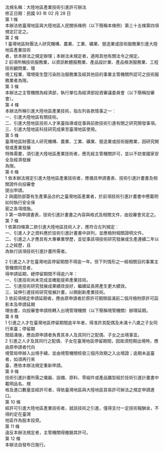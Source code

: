 法規名稱：大陸地區產業技術引進許可辦法  
修正日期：民國 93 年 02 月 28 日  
第 1 條  
本辦法依臺灣地區與大陸地區人民關係條例（以下簡稱本條例）第三十五條第四項規定訂定之。  
第 2 條  
1 臺灣地區財團法人研究機構、農業、工業、礦業、營造業或技術服務業引進大陸地區產業技術  
者，依本辦法之規定辦理；本辦法未規定者，適用其他有關法令之規定。  
2 前項所稱技術服務業，以資訊軟體服務業、產品設計業、產品檢測服務業、工程技術顧問業、環  
境工程業、環境衛生暨污染防治服務業及經其他目的事業主管機關所認可之技術服務業者為限。  
第 3 條  
本辦法之主管機關為經濟部，執行單位為經濟部投資審議委員會（以下簡稱投審會）。  
第 4 條  
本辦法所稱引進大陸地區產業技術，指左列各款情事之一︰  
一、引進大陸地區有關技術。  
二、引進大陸地區技術人才來臺指導或從事與前款技術引進有關之研究開發事項。  
三、引進大陸地區科技研究成果至臺灣地區使用。  
第 5 條  
臺灣地區財團法人研究機構、農業、工業、礦業、營造業或技術服務業，因研究開發或產業發展  
特殊需要，須引進大陸地區產業技術者，應先經主管機關許可，並以不妨害國家安全及經濟發展  
為限。  
第 6 條  
1 依本辦法規定引進大陸地區產業技術者，應備具申請書表、技術引進計畫書及相關證件向投審會  
提出申請。  
2 與國防部簽有生產軍品合約之臺灣地區產業者，於前項技術引進計畫書中應載明如何執行安全保  
密之各項措施。  
3 第一項申請書表，技術引進計畫書之內容與格式及相關文件，由投審會另定之。  
第 7 條  
1 依第四條第二款引進大陸地區技術人才，應符合左列規定︰  
一、引進人才之資料應於技術引進計畫書中詳列，並應檢附相關證明文件。  
二、引進之人才應具有大專畢業學歷，並從事該項技術研究發展或生產連續二年以上之經歷，且  
為執行該項技術引進計畫所需者。  


2 引進之人才在臺灣地區停留期間不得逾一年。但下列情形之一經相關目的事業主管機關同意者，  
得申請延期，總停留期間不得逾六年：  
一、引進技術尚未完成並確能提昇產業技術。  
二、引進技術研究發展成果績效良好，繼續延長將產生更大績效。  
三、延伸引進技術研究發展計畫，以開創新產業技術。  
3 依前項規定申請延期者，應由原申請者於原許可期限屆滿前二個月檢附原許可函影本及申請延期  
理由書，向投審會申請核轉入出境管理機關（以下簡稱境管機關）辦理延期。  
第 8 條  
1 引進之人才在臺灣地區停留期間逾半年者，得准許其配偶及未滿十八歲之子女同行來臺；停留期  
間屆滿後，應由原申請者負責其本人及其同行之配偶、子女之出境事宜。  
2 引進之人才及其同行之配偶、子女在臺灣地區停留期間，因故須短期出境時，應由原申請者代向  
境管局申辦入出境手續，並由境管機關核發三個月效期之入出境證；逾期未返臺者，如須再行來  
臺，應依本辦法規定重新申請。  
第 9 條  
技術引進計畫所需之儀器、設備、原料、零組件或產品雛型經於技術引進計畫書中載明品名、規  
格及進口數量並經許可者，得依臺灣地區與大陸地區貿易許可辦法之規定申請進口。  
第 10 條  
經許可引進大陸地區產業技術者，就該技術之引進，僅得支付一定技術報酬金，不得約定在臺灣  
地區作為股本投資。  
第 11 條  
違反本辦法規定者，主管機關得撤銷其許可。  
第 12 條  
本辦法自發布日施行。  


